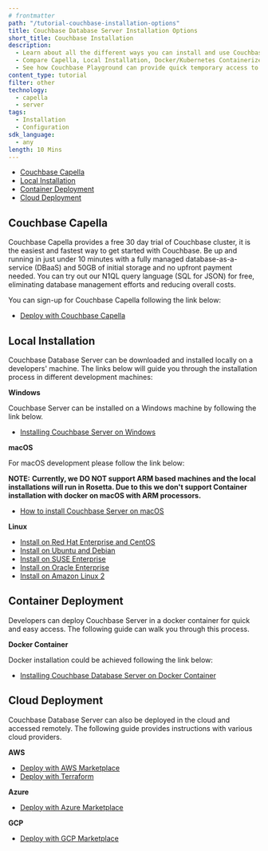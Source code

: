 ```yaml
---
# frontmatter
path: "/tutorial-couchbase-installation-options"
title: Couchbase Database Server Installation Options
short_title: Couchbase Installation
description: 
  - Learn about all the different ways you can install and use Couchbase
  - Compare Capella, Local Installation, Docker/Kubernetes Containerized Clusters, and in-VPC Cloud deployments to find the best solution for your needs
  - See how Couchbase Playground can provide quick temporary access to a Couchbase cluster for experimenting and testing
content_type: tutorial
filter: other
technology:
  - capella
  - server
tags:
  - Installation
  - Configuration
sdk_language:
  - any
length: 10 Mins
---
```


- [Couchbase Capella](#couchbase-capella)
- [Local Installation](#local-installation)
- [Container Deployment](#container-deployment)
- [Cloud Deployment](#cloud-deployment)

## Couchbase Capella

Couchbase Capella provides a free 30 day trial of Couchbase cluster, it is the easiest and fastest way to get started with Couchbase. Be up and running in just under 10 minutes with a fully managed database-as-a-service (DBaaS) and 50GB of initial storage and no upfront payment needed. You can try out our N1QL query language (SQL for JSON) for free, eliminating database management efforts and reducing overall costs.

You can sign-up for Couchbase Capella following the link below:

- [Deploy with Couchbase Capella](https://developer.couchbase.com/tutorial-capella-sign-up-ui-overview?learningPath=learn/capella)

## Local Installation

Couchbase Database Server can be downloaded and installed locally on a developers' machine. The links below will guide you through the installation process in different development machines:

**Windows**

Couchbase Server can be installed on a Windows machine by following the link below.

- [Installing Couchbase Server on Windows](https://docs.couchbase.com/server/current/install/install-package-windows.html)
  
**macOS**

For macOS development please follow the link below:

**NOTE:** **Currently, we DO NOT support ARM based machines and the local installations will run in Rosetta. Due to this we don't support Container installation with docker on macOS with ARM processors.**

- [How to install Couchbase Server on macOS](https://docs.couchbase.com/server/current/install/macos-install.html)

**Linux**

- [Install on Red Hat Enterprise and CentOS](https://docs.couchbase.com/server/current/install/rhel-suse-install-intro.html)
- [Install on Ubuntu and Debian](https://docs.couchbase.com/server/current/install/ubuntu-debian-install.html)
- [Install on SUSE Enterprise](https://docs.couchbase.com/server/current/install/install_suse.html)
- [Install on Oracle Enterprise](https://docs.couchbase.com/server/current/install/install-oracle.html)
- [Install on Amazon Linux 2](https://docs.couchbase.com/server/current/install/amazon-linux2-install.html)

## Container Deployment

Developers can deploy Couchbase Server in a docker container for quick and easy access. The following guide can walk you through this process.

**Docker Container**

Docker installation could be achieved following the link below:

- [Installing Couchbase Database Server on Docker Container](https://docs.couchbase.com/server/current/install/getting-started-docker.html)

## Cloud Deployment

Couchbase Database Server can also be deployed in the cloud and accessed remotely. The following guide provides instructions with various cloud providers.

**AWS**

- [Deploy with AWS Marketplace](https://docs.couchbase.com/server/current/cloud/couchbase-aws-marketplace.html)
- [Deploy with Terraform](https://docs.couchbase.com/server/current/cloud/aws-terraform.html)

**Azure**

- [Deploy with Azure Marketplace](https://docs.couchbase.com/server/current/cloud/couchbase-azure-marketplace.html)

**GCP**

- [Deploy with GCP Marketplace](https://docs.couchbase.com/server/current/cloud/couchbase-gcp-cloud-launcher.html)
